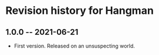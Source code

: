# Revision history for Hangman

## 1.0.0 -- 2021-06-21

* First version. Released on an unsuspecting world.
